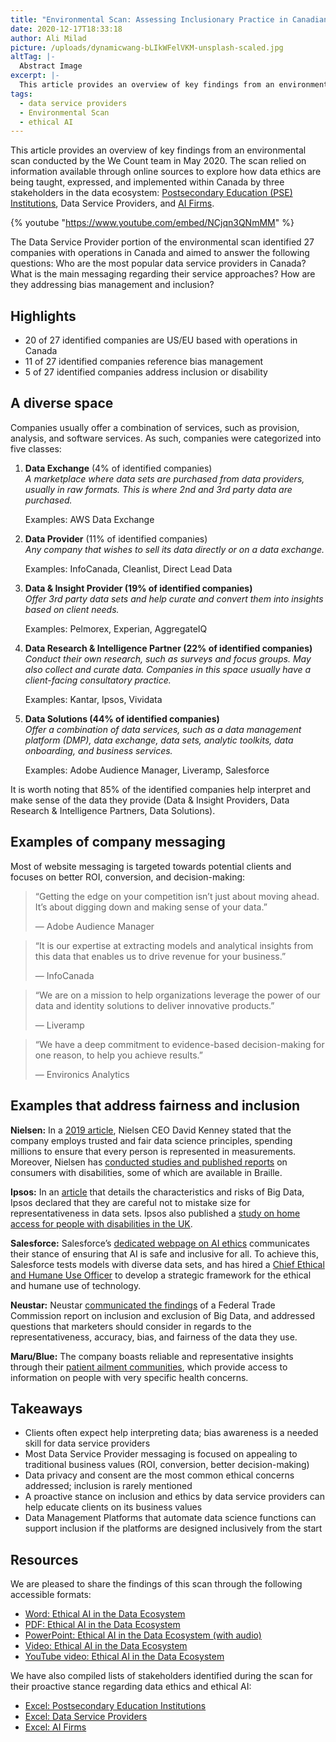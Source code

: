 ```yaml
---
title: "Environmental Scan: Assessing Inclusionary Practice in Canadian Data Services"
date: 2020-12-17T18:33:18
author: Ali Milad
picture: /uploads/dynamicwang-bLIkWFelVKM-unsplash-scaled.jpg
altTag: |-
  Abstract Image
excerpt: |-
  This article provides an overview of key findings from an environmental scan conducted by the We Count team in May 2020. The scan relied on information available through…
tags:
  - data service providers
  - Environmental Scan
  - ethical AI
---
```

This article provides an overview of key findings from an environmental scan conducted by the We Count team in May 2020. The scan relied on information available through online sources to explore how data ethics are being taught, expressed, and implemented within Canada by three stakeholders in the data ecosystem: [Postsecondary Education (PSE) Institutions](https://wecount.inclusivedesign.ca/views/environmental-scan-canadian-postsecondary-education-and-ai-ethics/), Data Service Providers, and [AI Firms](https://wecount.inclusivedesign.ca/views/environmental-scan-addressing-inclusionary-practice-in-canadian-ai-firms/).

{% youtube "https://www.youtube.com/embed/NCjqn3QNmMM" %}

The Data Service Provider portion of the environmental scan identified 27 companies with operations in Canada and aimed to answer the following questions: Who are the most popular data service providers in Canada? What is the main messaging regarding their service approaches? How are they addressing bias management and inclusion?

## **Highlights**

*   20 of 27 identified companies are US/EU based with operations in Canada
*   11 of 27 identified companies reference bias management
*   5 of 27 identified companies address inclusion or disability

## **A diverse space**

Companies usually offer a combination of services, such as provision, analysis, and software services. As such, companies were categorized into five classes:

1. **Data Exchange** (4% of identified companies)  
   _A marketplace where data sets are purchased from data providers, usually in raw formats. This is where 2nd and 3rd party data are purchased._

   Examples: AWS Data Exchange
2. **Data Provider** (11% of identified companies)  
   _Any company that wishes to sell its data directly or on a data exchange._

   Examples: InfoCanada, Cleanlist, Direct Lead Data
3. **Data & Insight Provider (19% of identified companies)**  
   _Offer 3rd party data sets and help curate and convert them into insights based on client needs._

   Examples: Pelmorex, Experian, AggregateIQ
4. **Data Research & Intelligence Partner (22% of identified companies)**  
   _Conduct their own research, such as surveys and focus groups. May also collect and curate data. Companies in this space usually have a client-facing consultatory practice._

   Examples: Kantar, Ipsos, Vividata
5. **Data Solutions (44% of identified companies)**  
   _Offer a combination of data services, such as a data management platform (DMP), data exchange, data sets, analytic toolkits, data onboarding, and business services._

   Examples: Adobe Audience Manager, Liveramp, Salesforce

It is worth noting that 85% of the identified companies help interpret and make sense of the data they provide (Data & Insight Providers, Data Research & Intelligence Partners, Data Solutions).

## **Examples of company messaging**

Most of website messaging is targeted towards potential clients and focuses on better ROI, conversion, and decision-making:

> “Getting the edge on your competition isn’t just about moving ahead. It’s about digging down and making sense of your data.”
> 
> — Adobe Audience Manager

> “It is our expertise at extracting models and analytical insights from this data that enables us to drive revenue for your business.”
> 
> — InfoCanada

> “We are on a mission to help organizations leverage the power of our data and identity solutions to deliver innovative products.”
> 
> — Liveramp

> “We have a deep commitment to evidence-based decision-making for one reason, to help you achieve results.”
> 
> — Environics Analytics

## **Examples that address fairness and inclusion**

**Nielsen:** In a [2019 article](https://www.nielsen.com/us/en/news-center/2019/nielsen-remains-committed-data-science-principles-ahead-census-2020/), Nielsen CEO David Kenney stated that the company employs trusted and fair data science principles, spending millions to ensure that every person is represented in measurements. Moreover, Nielsen has [conducted studies and published reports](https://www.nielsen.com/ca/en/news-center/2017/measuring-impact-consumers-disabilities/) on consumers with disabilities, some of which are available in Braille.

**Ipsos:** In an [article](https://www.ipsos.com/en/ipsos-encyclopedia-big-data) that details the characteristics and risks of Big Data, Ipsos declared that they are careful not to mistake size for representativeness in data sets. Ipsos also published a [study on home access for people with disabilities in the UK](https://www.ipsos.com/sites/default/files/2016-09/Accessible-housing-survey-2016.pdf).

**Salesforce:** Salesforce’s [dedicated webpage on AI ethics](https://einstein.ai/ethics) communicates their stance of ensuring that AI is safe and inclusive for all. To achieve this, Salesforce tests models with diverse data sets, and has hired a [Chief Ethical and Humane Use Officer](https://www.salesforce.com/company/news-press/stories/2018/12/121018-i/) to develop a strategic framework for the ethical and humane use of technology.

**Neustar:** Neustar [communicated the findings](https://www.home.neustar/blog/big-data-insightful-or-exclusionary) of a Federal Trade Commission report on inclusion and exclusion of Big Data, and addressed questions that marketers should consider in regards to the representativeness, accuracy, bias, and fairness of the data they use.

**Maru/Blue:** The company boasts reliable and representative insights through their [patient ailment communities](https://www.marublue.com/ailments-community), which provide access to information on people with very specific health concerns.

## **Takeaways**

*   Clients often expect help interpreting data; bias awareness is a needed skill for data service providers
*   Most Data Service Provider messaging is focused on appealing to traditional business values (ROI, conversion, better decision-making)
*   Data privacy and consent are the most common ethical concerns addressed; inclusion is rarely mentioned
*   A proactive stance on inclusion and ethics by data service providers can help educate clients on its business values
*   Data Management Platforms that automate data science functions can support inclusion if the platforms are designed inclusively from the start

## Resources

We are pleased to share the findings of this scan through the following accessible formats:

*   [Word: Ethical AI in the Data Ecosystem](/uploads/Ethical-AI-in-the-Data-Ecosystem.docx)
*   [PDF: Ethical AI in the Data Ecosystem](/uploads/Ethical-AI-in-the-Data-Ecosystem.pdf)
*   [PowerPoint: Ethical AI in the Data Ecosystem (with audio)](/uploads/Ethical-AI-in-the-Data-Ecosystem-Environmental-Scan.pptx)
*   [Video: Ethical AI in the Data Ecosystem](https://wecount-cms.inclusivedesign.ca/wp-content/uploads/2020/12/Ethical-AI-in-the-Data-Ecosystem-Environmental-Scan_Final.mp4)
*   [YouTube video: Ethical AI in the Data Ecosystem](https://youtu.be/NCjqn3QNmMM)

We have also compiled lists of stakeholders identified during the scan for their proactive stance regarding data ethics and ethical AI:

*   [Excel: Postsecondary Education Institutions](/uploads/Data-Science-Education.xlsx)
*   [Excel: Data Service Providers](/uploads/Data-Service-Providers.xlsx)
*   [Excel: AI Firms](/uploads/AI-Firms.xlsx)
